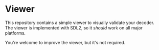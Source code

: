 # Viewer

This repository contains a simple viewer to visually validate your decoder.
The viewer is implemented with SDL2, so it *should* work on all major platforms.

You're welcome to improve the viewer, but it's not required.

